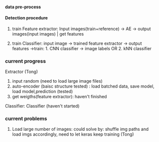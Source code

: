 #### data pre-process 



#### Detection procedure ####
1. train Feature extractor: 
	Input images(train+reference) -> AE -> output images(input images) 
                                         |
                                     get features

2. train Classifier:
		input image -> trained feature extractor -> output features ->train: 1. CNN classifier -> image labels
									          OR 2. kNN classifier 	



### current progress ### 
Extractor (Tong)
1. input random (need to load large image files)
2. auto-encoder (baisc structure tested) : load batched data, save model, load model,prediction (tested)
3. get weigths(feature extractor): haven't finished 

Classifier: 
Classifier (haven't started)  


### current problems ###
1. Load large number of images: could solve by: shuffle img paths and load imgs accordingly, need to let keras keep training (Tong)
	   
